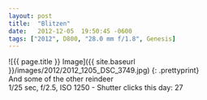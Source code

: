 ```yaml
---
layout: post
title:  "Blitzen"
date:   2012-12-05  19:50:45 -0600
tags: ["2012", D800, "28.0 mm f/1.8", Genesis]
---
```

![{{ page.title }} Image]({{ site.baseurl }}/images/2012/2012_1205_DSC_3749.jpg)
{: .prettyprint}  
And some of the other reindeer  
1/25 sec, f/2.5, ISO 1250 - Shutter clicks this day: 27